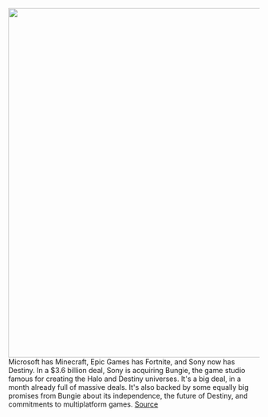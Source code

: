 <img src='https://cdn.vox-cdn.com/thumbor/PqsxLKcErWn1XzP9MnciHb5iNlA=/0x0:1920x1080/1200x675/filters:focal(1052x0:1358x306)/cdn.vox-cdn.com/uploads/chorus_image/image/70457107/destiny_2_witch_queen__16_.0.jpg' width='700px' /><br/>
Microsoft has Minecraft, Epic Games has Fortnite, and Sony now has Destiny. In a $3.6 billion deal, Sony is acquiring Bungie, the game studio famous for creating the Halo and Destiny universes. It's a big deal, in a month already full of massive deals. It's also backed by some equally big promises from Bungie about its independence, the future of Destiny, and commitments to multiplatform games.
<a href='https://www.theverge.com/2022/2/1/22912075/sony-bungie-acquisition-fortnite-playstation-destiny-live-service-games'> Source <a/>